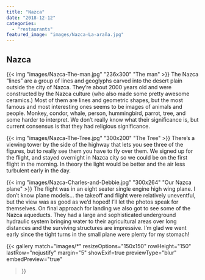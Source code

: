 ```yaml
---
title: "Nazca"
date: "2018-12-12"
categories: 
  - "restaurants"
featured_image: "images/Nazca-La-araña.jpg"
---
```

## Nazca

{{< img "images/Nazca-The-man.jpg" "236x300" "The man" >}}
The Nazca “lines” are a group of lines and geoglyphs carved into the
desert plain outside the city of Nazca. They’re about 2000 years old
and were constructed by the Nazca culture (who also made some pretty
awesome ceramics.) Most of them are lines and geometric shapes, but
the most famous and most interesting ones seems to be images of
animals and people. Monkey, condor, whale, person, hummingbird,
parrot, tree, and some harder to interpret. We don’t really know what
their significance is, but current consensus is that they had
religious significance.

{{< img "images/Nazca-The-Tree.jpg" "300x200" "The Tree" >}}
There’s a viewing tower by the side of the highway that lets you see
three of the figures, but to really see them you have to fly over
them. We signed up for the flight, and stayed overnight in Nazca city
so we could be on the first flight in the morning. In theory the light
would be better and the air less turbulent early in the day.

{{< img "images/Nazca-Charles-and-Debbie.jpg" "300x264" "Our Nazca plane" >}}
The flight was in an eight seater single engine high wing plane. I
don’t know plane models… the takeoff and flight were relatively
uneventful, but the view was as good as we’d hoped! I’ll let the
photos speak for themselves. On final approach for landing we also got
to see some of the Nazca aqueducts. They had a large and sophisticated
underground hydraulic system bringing water to their agricultural
areas over long distances and the surviving structures are
impressive. I’m glad we went early since the tight turns in the small
plane were plenty for my stomach!

{{< gallery
       match="images/*"
       resizeOptions="150x150"
       rowHeight="150"
       lastRow="nojustify"
       margin="5"
       showExif=true
       previewType="blur"
       embedPreview="true"
>}}
